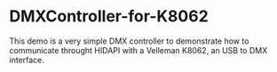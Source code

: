 # DMXController-for-K8062
This demo is a very simple DMX controller to demonstrate how to communicate throught HIDAPI with a Velleman K8062, an USB to DMX interface.
